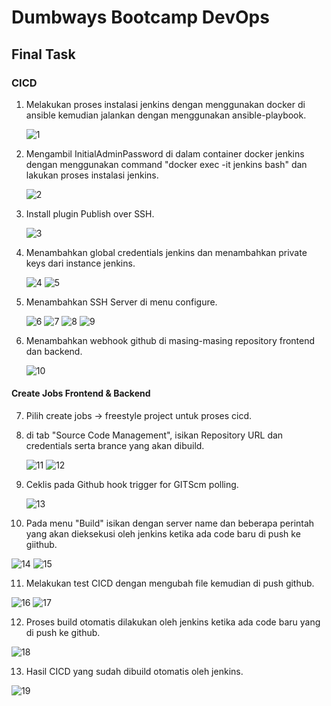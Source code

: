 # Dumbways Bootcamp DevOps
## Final Task
### CICD

1. Melakukan proses instalasi jenkins dengan menggunakan docker di ansible kemudian jalankan dengan menggunakan ansible-playbook.

   ![1](https://github.com/asepboy/bootcamp-dumbways/blob/main/Final%20Task/cicd/1.png)

2. Mengambil InitialAdminPassword di dalam container docker jenkins dengan menggunakan command "docker exec -it jenkins bash" dan lakukan proses instalasi jenkins.

   ![2](https://github.com/asepboy/bootcamp-dumbways/blob/main/Final%20Task/cicd/2.png)
   
3. Install plugin Publish over SSH.

   ![3](https://github.com/asepboy/bootcamp-dumbways/blob/main/Final%20Task/cicd/3.png)
   
4. Menambahkan global credentials jenkins dan menambahkan private keys dari instance jenkins.

   ![4](https://github.com/asepboy/bootcamp-dumbways/blob/main/Final%20Task/cicd/4.png)
   ![5](https://github.com/asepboy/bootcamp-dumbways/blob/main/Final%20Task/cicd/5.png)
   
5. Menambahkan SSH Server di menu configure.

   ![6](https://github.com/asepboy/bootcamp-dumbways/blob/main/Final%20Task/cicd/6.png)
   ![7](https://github.com/asepboy/bootcamp-dumbways/blob/main/Final%20Task/cicd/7.png)
   ![8](https://github.com/asepboy/bootcamp-dumbways/blob/main/Final%20Task/cicd/8.png)
   ![9](https://github.com/asepboy/bootcamp-dumbways/blob/main/Final%20Task/cicd/9.png)
   
6. Menambahkan webhook github di masing-masing repository frontend dan backend.

   ![10](https://github.com/asepboy/bootcamp-dumbways/blob/main/Final%20Task/cicd/10.png)
   
#### Create Jobs Frontend & Backend
7. Pilih create jobs -> freestyle project untuk proses cicd.
8. di tab "Source Code Management", isikan Repository URL dan credentials serta brance yang akan dibuild.

   ![11](https://github.com/asepboy/bootcamp-dumbways/blob/main/Final%20Task/cicd/11.png)
   ![12](https://github.com/asepboy/bootcamp-dumbways/blob/main/Final%20Task/cicd/12.png)
   
9. Ceklis pada Github hook trigger for GITScm polling.

   ![13](https://github.com/asepboy/bootcamp-dumbways/blob/main/Final%20Task/cicd/13.png)
   
10. Pada menu "Build" isikan dengan server name dan beberapa perintah yang akan dieksekusi oleh jenkins ketika ada code baru di push ke giithub.

   ![14](https://github.com/asepboy/bootcamp-dumbways/blob/main/Final%20Task/cicd/14.png)
   ![15](https://github.com/asepboy/bootcamp-dumbways/blob/main/Final%20Task/cicd/15.png)
   
11. Melakukan test CICD dengan mengubah file kemudian di push github.

   ![16](https://github.com/asepboy/bootcamp-dumbways/blob/main/Final%20Task/cicd/16.png)
   ![17](https://github.com/asepboy/bootcamp-dumbways/blob/main/Final%20Task/cicd/17.png)

12. Proses build otomatis dilakukan oleh jenkins ketika ada code baru yang di push ke github.

   ![18](https://github.com/asepboy/bootcamp-dumbways/blob/main/Final%20Task/cicd/18.png)
   
13. Hasil CICD yang sudah dibuild otomatis oleh jenkins.

   ![19](https://github.com/asepboy/bootcamp-dumbways/blob/main/Final%20Task/cicd/19.png)
